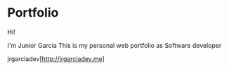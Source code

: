 # Portfolio

Hi!

I'm Junior Garcia 
This is my personal web portfolio as Software developer

jrgarciadev[http://jrgarciadev.me]

